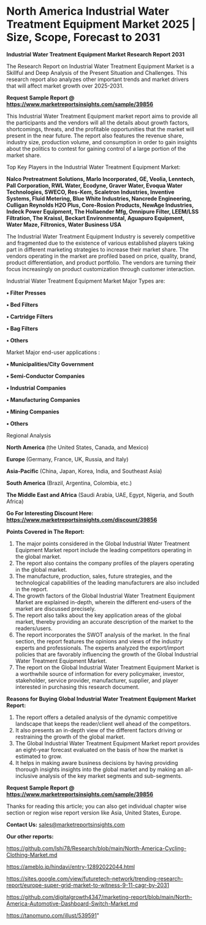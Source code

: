 # North America Industrial Water Treatment Equipment Market 2025 | Size, Scope, Forecast to 2031

<strong>Industrial Water Treatment Equipment Market Research Report 2031</strong>

The Research Report on Industrial Water Treatment Equipment Market is a Skillful and Deep Analysis of the Present Situation and Challenges. This research report also analyzes other important trends and market drivers that will affect market growth over 2025-2031.

<strong>Request Sample Report @ <a href=https://www.marketreportsinsights.com/sample/39856>https://www.marketreportsinsights.com/sample/39856</a></strong>

This Industrial Water Treatment Equipment market report aims to provide all the participants and the vendors will all the details about growth factors, shortcomings, threats, and the profitable opportunities that the market will present in the near future. The report also features the revenue share, industry size, production volume, and consumption in order to gain insights about the politics to contest for gaining control of a large portion of the market share.

Top Key Players in the Industrial Water Treatment Equipment Market:

<strong>Nalco Pretreatment Solutions, Marlo Incorporated, GE, Veolia, Lenntech, Pall Corporation, RWL Water, Ecodyne, Graver Water, Evoqua Water Technologies, SWECO, Res-Kem, Scaletron Industries, Inventive Systems, Fluid Metering, Blue White Industries, Nancrede Engineering, Culligan Reynolds H2O Plus, Core-Rosion Products, NewAge Industries, Indeck Power Equipment, The Hollaender Mfg, Omnipure Filter, LEEM/LSS Filtration, The Kraissl, Beckart Environmental, Aguapuro Equipment, Water Maze, Filtronics, Water Business USA</strong>

The Industrial Water Treatment Equipment Industry is severely competitive and fragmented due to the existence of various established players taking part in different marketing strategies to increase their market share. The vendors operating in the market are profiled based on price, quality, brand, product differentiation, and product portfolio. The vendors are turning their focus increasingly on product customization through customer interaction.

Industrial Water Treatment Equipment Market Major Types are:

<strong>•  Filter Presses

•  Bed Filters

•  Cartridge Filters

•  Bag Filters

•  Others</strong>

Market Major end-user applications :

<strong>•  Municipalities/City Government

•  Semi-Conductor Companies

•  Industrial Companies

•  Manufacturing Companies

•  Mining Companies

•  Others</strong>

Regional Analysis

</u><strong><b>North America</b></strong> (the United States, Canada, and Mexico)

<strong><b>Europe </b></strong>(Germany, France, UK, Russia, and Italy)

<strong><b>Asia-Pacific</b></strong> (China, Japan, Korea, India, and Southeast Asia)

<strong><b>South America</b></strong> (Brazil, Argentina, Colombia, etc.)

<strong><b>The Middle East and Africa</b></strong> (Saudi Arabia, UAE, Egypt, Nigeria, and South Africa)

<strong>Go For Interesting Discount Here: <a href=https://www.marketreportsinsights.com/discount/39856>https://www.marketreportsinsights.com/discount/39856</a></strong>

<strong>Points Covered in The Report:</strong>
<ol>
  <li>The major points considered in the Global Industrial Water Treatment Equipment Market report include the leading competitors operating in the global market.</li>
  <li>The report also contains the company profiles of the players operating in the global market.</li>
  <li>The manufacture, production, sales, future strategies, and the technological capabilities of the leading manufacturers are also included in the report.</li>
  <li>The growth factors of the Global Industrial Water Treatment Equipment Market are explained in-depth, wherein the different end-users of the market are discussed precisely.</li>
  <li>The report also talks about the key application areas of the global market, thereby providing an accurate description of the market to the readers/users.</li>
  <li>The report incorporates the SWOT analysis of the market. In the final section, the report features the opinions and views of the industry experts and professionals. The experts analyzed the export/import policies that are favorably influencing the growth of the Global Industrial Water Treatment Equipment Market.</li>
  <li>The report on the Global Industrial Water Treatment Equipment Market is a worthwhile source of information for every policymaker, investor, stakeholder, service provider, manufacturer, supplier, and player interested in purchasing this research document.</li>
</ol>
<strong>Reasons for Buying Global Industrial Water Treatment Equipment Market Report:</strong>

<ol>
  <li>The report offers a detailed analysis of the dynamic competitive landscape that keeps the reader/client well ahead of the competitors.</li>
  <li>It also presents an in-depth view of the different factors driving or restraining the growth of the global market.</li>
  <li>The Global Industrial Water Treatment Equipment Market report provides an eight-year forecast evaluated on the basis of how the market is estimated to grow.</li>
  <li>It helps in making aware business decisions by having providing thorough insights insights into the global market and by making an all-inclusive analysis of the key market segments and sub-segments.</li>
</ol>
<strong>Request Sample Report @ <a href=https://www.marketreportsinsights.com/sample/39856>https://www.marketreportsinsights.com/sample/39856</a></strong>


Thanks for reading this article; you can also get individual chapter wise section or region wise report version like Asia, United States, Europe.

<strong>Contact Us:</strong>
sales@marketreportsinsights.com

<strong>Our other reports:</strong>

<a href=https://github.com/Ishi78/Research/blob/main/North-America-Cycling-Clothing-Market.md>https://github.com/Ishi78/Research/blob/main/North-America-Cycling-Clothing-Market.md</a>

<a href=https://ameblo.jp/hindavi/entry-12892022044.html>https://ameblo.jp/hindavi/entry-12892022044.html</a>

<a href=https://sites.google.com/view/futuretech-network/trending-research-report/europe-super-grid-market-to-witness-9-11-cagr-by-2031>https://sites.google.com/view/futuretech-network/trending-research-report/europe-super-grid-market-to-witness-9-11-cagr-by-2031</a>

<a href=https://github.com/digitalgrowth4347/marketing-report/blob/main/North-America-Automotive-Dashboard-Switch-Market.md>https://github.com/digitalgrowth4347/marketing-report/blob/main/North-America-Automotive-Dashboard-Switch-Market.md</a>

<a href=https://tanomuno.com/illust/539591>https://tanomuno.com/illust/539591</a>"
